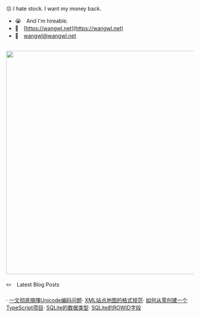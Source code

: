☹️ I hate stock. I want my money back.
<br/> 

- 😭　And I'm hireable.  <br/>
- 🔗　[https://wangwl.net](https://wangwl.net) <br/>
- 📧　[wangwl@wangwl.net](mailto:wangwl@wangwl.net) <br/>

<br/>

<!--
**relax-code-relax-life/relax-code-relax-life** is a ✨ _special_ ✨ repository because its `README.md` (this file) appears on your GitHub profile.

### Hi there 👋

Here are some ideas to get you started:

- 🔭 I’m currently working on ...
- 🌱 I’m currently learning ...
- 👯 I’m looking to collaborate on ...
- 🤔 I’m looking for help with ...
- 💬 Ask me about ...
- 📫 How to reach me: ...
- 😄 Pronouns: ...
- ⚡ Fun fact: ...
-->

<a href="https://wangwl.net">
<img src="https://wakatime.com/share/@af4e5be6-9435-498c-bf69-dc1ee7be920f/4ac9f278-2a4c-4902-84f8-92480b8b6a46.svg"  width=600>
</a>

<br/>
<br/>
✏️　Latest Blog Posts 
<br/><br/>


<!-- BLOG-POST-LIST:START -->· <a href='https://wangwl.net/static/pages/unicode.html' target=_blank>一文彻底搞懂Unicode编码问题</a>· <a href='https://wangwl.net/static/pages/sitemap_format.html' target=_blank>XML站点地图的格式规范</a>· <a href='https://wangwl.net/static/pages/starting_ts_project.html' target=_blank>如何从零创建一个TypeScript项目</a>· <a href='https://wangwl.net/static/pages/sqlite_datatype.html' target=_blank>SQLite的数据类型</a>· <a href='https://wangwl.net/static/pages/sqlite_rowid.html' target=_blank>SQLite的ROWID字段</a><!-- BLOG-POST-LIST:END -->
